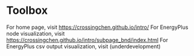 # Toolbox
For home page, visit https://crossingchen.github.io/intro/
For EnergyPlus node visualization, visit https://crossingchen.github.io/intro/subpage_bnd/index.html
For EnergyPlus csv output visualization, visit (underdevelopment)
